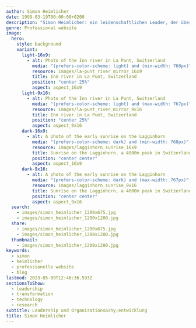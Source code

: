 ```yaml
---
author: Simon Heimlicher
date: 1999-03-19T00:00:00+0200
description: "Simon Heimlicher: ein leidenschaftlichen Leader, der über Führung, Organisationsentwicklung und Technologie schreibt"
genre: Professional website
image:
  hero:
    style: background
    variant:
      light-16x9:
        - alt: Photo of the Inn river in La Punt, Switzerland
          media: "(prefers-color-scheme: light) and (min-width: 768px)"
          resource: images/la-punt_river_mirror_16x9
          title: Inn river in La Punt, Switzerland
          position: "center 25%"
          aspect: aspect_16x9
      light-9x16:
        - alt: Photo of the Inn river in La Punt, Switzerland
          media: "(prefers-color-scheme: light) and (max-width: 767px)"
          resource: images/la-punt_river_mirror_9x16
          title: Inn river in La Punt, Switzerland
          position: "center 25%"
          aspect: aspect_9x16
      dark-16x9:
        - alt: A photo of the early sunrise on the Lagginhorn
          media: "(prefers-color-scheme: dark) and (min-width: 768px)"
          resource: images/lagginhorn_sunrise_16x9
          title: Sunrise on the Lagginhorn, a 4000m peak in Switzerland
          position: "center center"
          aspect: aspect_16x9
      dark-9x16:
        - alt: A photo of the early sunrise on the Lagginhorn
          media: "(prefers-color-scheme: dark) and (max-width: 767px)"
          resource: images/lagginhorn_sunrise_9x16
          title: Sunrise on the Lagginhorn, a 4000m peak in Switzerland
          position: "center center"
          aspect: aspect_9x16
  search:
    - images/simon_heimlicher_1200x675.jpg
    - images/simon_heimlicher_1200x1200.jpg
  share:
    - images/simon_heimlicher_1200x675.jpg
    - images/simon_heimlicher_1200x1200.jpg
  thumbnail:
    - images/simon_heimlicher_1200x1200.jpg
keywords:
  - simon
  - heimlicher
  - professionelle website
  - blog
lastmod: 2023-05-09T12:46:36.593Z
sectionsToShow:
  - leadership
  - transformation
  - technology
  - research
subtitle: Leadership und Organisations&shy;entwicklung
title: Simon Heimlicher
---
```

